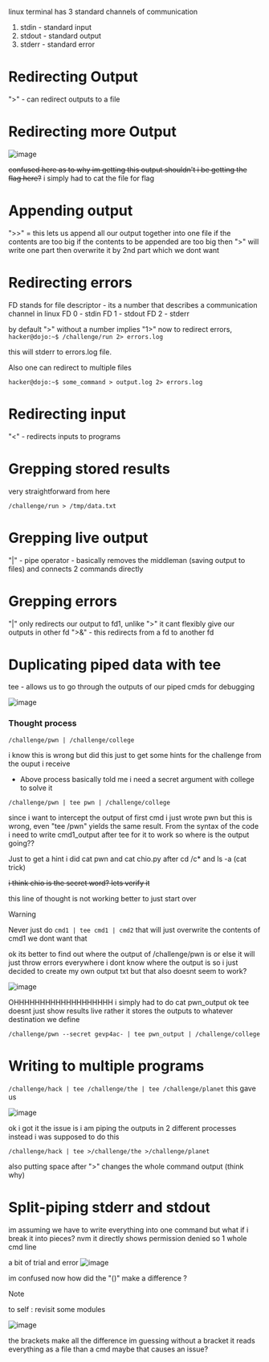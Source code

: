 linux terminal has 3 standard channels of communication
 1. stdin - standard input
 2. stdout - standard output
 3. stderr -  standard error

# Redirecting Output
">" - can redirect outputs to a file
# Redirecting more Output

![image](https://github.com/user-attachments/assets/f6a0fc28-e1c1-4d78-9e55-38375677e640)

~~confused here as to why im getting this output shouldn't i be getting the flag here?~~
i simply had to cat the file for flag

# Appending output
">>" = this lets us append all our output together into one file if the contents are too big
if the contents to be appended are too big then ">" will write one part then overwrite it by 2nd part which we dont want
# Redirecting errors
FD stands for file descriptor  -  its a number that describes a communication channel in linux
FD 0 - stdin
FD 1 - stdout
FD 2 - stderr

by default ">" without a number implies "1>"
now to redirect errors,
```hacker@dojo:~$ /challenge/run 2> errors.log```

this will stderr to errors.log file.

Also one can redirect to multiple files

```hacker@dojo:~$ some_command > output.log 2> errors.log```

# Redirecting input
"<" - redirects inputs to programs

# Grepping stored results
very straightforward from here

```/challenge/run > /tmp/data.txt```

# Grepping live output
"|" - pipe operator - basically removes the middleman (saving output to files) and connects 2 commands directly

# Grepping errors
"|" only redirects our output to fd1, unlike ">" it cant flexibly give our outputs in other fd
">&" - this redirects from a fd to another fd

# Duplicating piped data with tee
tee -  allows us to go through the outputs of our piped cmds for debugging

![image](https://github.com/user-attachments/assets/b6cffc06-e604-4893-befc-4149d7ce4a0b)

### Thought process
```/challenge/pwn | /challenge/college```

i know this is wrong but did this just to get some hints for the challenge from the ouput i receive
 - Above process basically told me i need a secret argument with college to solve it

```/challenge/pwn | tee pwn | /challenge/college```

since i want to intercept the output of first cmd i just wrote pwn but this is wrong, even "tee /pwn" yields the same result. From the syntax of the code i need to write cmd1_output after tee for it to work so where is the output going??

Just to get a hint i did cat pwn and cat chio.py after cd /c* and ls -a (cat trick)

~~i think chio is the secret word? lets verify it~~

this line of thought is not working better to just start over

> [!WARNING]
> Never just do
> ```cmd1 | tee cmd1 | cmd2```
> that will just overwrite the contents of cmd1 we dont want that

ok its better to find out where the output of /challenge/pwn is or else it will just throw errors everywhere
i dont know where the output is so i just decided to create my own output txt but that also doesnt seem to work?

![image](https://github.com/user-attachments/assets/ead39d54-0fa8-4183-bd2e-604dae319d85)

OHHHHHHHHHHHHHHHHHHH i simply had to do cat pwn_output
ok tee doesnt just show results live rather it stores the outputs to whatever destination we define

```/challenge/pwn --secret gevp4ac- | tee pwn_output | /challenge/college```

# Writing to multiple programs
```/challenge/hack | tee /challenge/the | tee /challenge/planet```
this gave us

![image](https://github.com/user-attachments/assets/7c73ac06-c5ed-4772-bab9-8776d3d8aab3)

 ok i got it the issue is i am piping the outputs in 2 different processes instead i was supposed to do this

 ```/challenge/hack | tee >/challenge/the >/challenge/planet```

 also putting space after ">" changes the whole command output (think why)

# Split-piping stderr and stdout

im assuming we have to write everything into one command but what if i break it into pieces?
nvm it directly shows permission denied so 1 whole cmd line

a bit of trial and error
![image](https://github.com/user-attachments/assets/846a6ea4-b04f-4285-a0ac-8087b540e475)

im confused now how did the "()" make a difference ?
> [!NOTE]
> to self : revisit some modules

![image](https://github.com/user-attachments/assets/c4ae0a16-bcf3-4b88-ac3b-7fad3baad4be)

the brackets make all the difference im guessing without a bracket it reads everything as a file than a cmd maybe that causes an issue?

